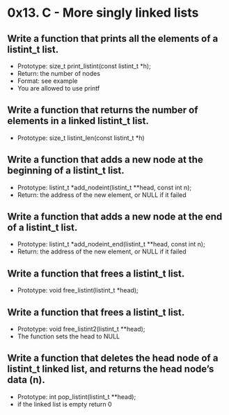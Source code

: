 # 0x13. C - More singly linked lists

## Write a function that prints all the elements of a listint_t list.
- Prototype: size_t print_listint(const listint_t *h);
- Return: the number of nodes
- Format: see example
- You are allowed to use printf

## Write a function that returns the number of elements in a linked listint_t list.
- Prototype: size_t listint_len(const listint_t *h)

## Write a function that adds a new node at the beginning of a listint_t list.
- Prototype: listint_t *add_nodeint(listint_t **head, const int n);
- Return: the address of the new element, or NULL if it failed

## Write a function that adds a new node at the end of a listint_t list.
- Prototype: listint_t *add_nodeint_end(listint_t **head, const int n);
- Return: the address of the new element, or NULL if it failed

## Write a function that frees a listint_t list.
- Prototype: void free_listint(listint_t *head);

## Write a function that frees a listint_t list.
- Prototype: void free_listint2(listint_t **head);
- The function sets the head to NULL

## Write a function that deletes the head node of a listint_t linked list, and returns the head node’s data (n).
- Prototype: int pop_listint(listint_t **head);
- if the linked list is empty return 0


